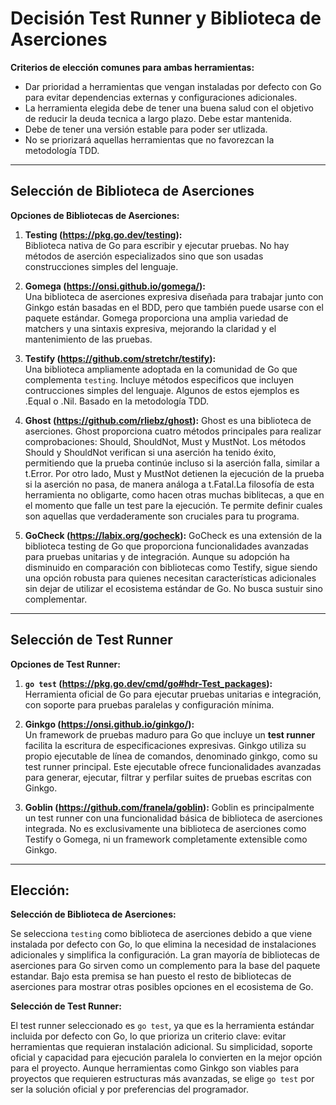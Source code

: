 # Decisión Test Runner y Biblioteca de Aserciones 


**Criterios de elección comunes para ambas herramientas:**

- Dar prioridad a herramientas que vengan instaladas por defecto con Go para evitar dependencias externas y configuraciones adicionales.
- La herramienta elegida debe de tener una buena salud con el objetivo de reducir la deuda tecnica a largo plazo. Debe estar mantenida. 
- Debe de tener una versión estable para poder ser utlizada.
- No se priorizará aquellas herramientas que no favorezcan la metodología TDD.

---



## Selección de Biblioteca de Aserciones

**Opciones de Bibliotecas de Aserciones:**

1. **Testing (https://pkg.go.dev/testing):**  
   Biblioteca nativa de Go para escribir y ejecutar pruebas. No hay métodos de aserción especializados sino que son usadas construcciones simples del 
   lenguaje.

2. **Gomega (https://onsi.github.io/gomega/):**  
   Una biblioteca de aserciones expresiva diseñada para trabajar junto con Ginkgo están basadas en el BDD, pero que también puede usarse con el paquete estándar. Gomega proporciona una amplia variedad de matchers y una sintaxis expresiva, mejorando la claridad y el mantenimiento de las pruebas.

3. **Testify (https://github.com/stretchr/testify):**  
   Una biblioteca ampliamente adoptada en la comunidad de Go que complementa `testing`. Incluye métodos especificos que incluyen contrucciones simples del lenguaje. Algunos de estos ejemplos es .Equal o .Nil. Basado en la metodología TDD. 

4. **Ghost (https://github.com/rliebz/ghost):**
   Ghost es una biblioteca de aserciones. Ghost proporciona cuatro métodos principales para realizar comprobaciones: Should, ShouldNot, Must y MustNot. Los métodos Should y ShouldNot verifican si una aserción ha tenido éxito, permitiendo que la prueba continúe incluso si la aserción falla, similar a t.Error. Por otro lado, Must y MustNot detienen la ejecución de la prueba si la aserción no pasa, de manera análoga a t.Fatal.La filosofía de esta herramienta  no obligarte, como hacen otras muchas biblitecas, a que en el momento que falle un test pare la ejecución. Te permite definir cuales son aquellas que verdaderamente son cruciales para tu programa.  

5. **GoCheck (https://labix.org/gocheck):**
   GoCheck es una extensión de la biblioteca testing de Go que proporciona funcionalidades avanzadas para pruebas unitarias y de integración. Aunque su adopción ha disminuido en comparación con bibliotecas como Testify, sigue siendo una opción robusta para quienes necesitan características adicionales sin dejar de utilizar el ecosistema estándar de Go. No busca sustuir sino complementar. 



---

## Selección de Test Runner

**Opciones de Test Runner:**

1. **`go test` (https://pkg.go.dev/cmd/go#hdr-Test_packages):**  
   Herramienta oficial de Go para ejecutar pruebas unitarias e integración, con soporte para pruebas paralelas y configuración mínima.

2. **Ginkgo (https://onsi.github.io/ginkgo/):**  
   Un framework de pruebas maduro para Go que incluye un **test runner** facilita la escritura de especificaciones expresivas. Ginkgo utiliza su propio ejecutable de línea de comandos, denominado ginkgo, como su test runner principal. Este ejecutable ofrece funcionalidades avanzadas para generar, ejecutar, filtrar y perfilar suites de pruebas escritas con Ginkgo.

3. **Goblin (https://github.com/franela/goblin):**
   Goblin es principalmente un test runner con una funcionalidad básica de biblioteca de aserciones integrada. No es exclusivamente una biblioteca de aserciones como Testify o Gomega, ni un framework completamente extensible como Ginkgo. 



---

## Elección:

**Selección de Biblioteca de Aserciones:**

Se selecciona `testing` como biblioteca de aserciones debido a que viene instalada por defecto con Go, lo que elimina la necesidad de instalaciones adicionales y simplifica la configuración. La gran mayoría de bibliotecas de aserciones para Go sirven como un complemento para la base del paquete estandar. Bajo esta premisa se han puesto el resto de bibliotecas de aserciones para mostrar otras posibles opciones en el ecosistema de Go.

**Selección de Test Runner:**

El test runner seleccionado es `go test`, ya que es la herramienta estándar incluida por defecto con Go, lo que prioriza un criterio clave: evitar herramientas que requieran instalación adicional. Su simplicidad, soporte oficial y capacidad para ejecución paralela lo convierten en la mejor opción para el proyecto. Aunque herramientas como Ginkgo son viables para proyectos que requieren estructuras más avanzadas, se elige `go test` por ser la solución oficial y por preferencias del programador.
